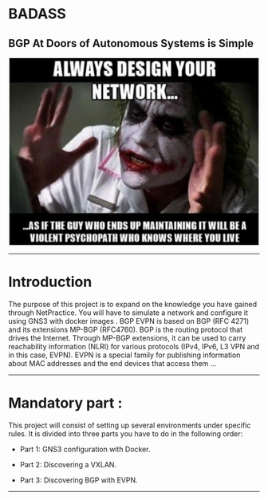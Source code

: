 # BADASS

## BGP At Doors of Autonomous Systems is Simple


</p>
<p align="center">
<img src="https://github.com/ablaamim/BADASS/blob/main/imgs/image.png" width="500">
</p>

---

# Introduction

The purpose of this project is to expand on the knowledge you have gained through NetPractice. You will have to simulate a network and configure it using GNS3 with docker
images .
BGP EVPN is based on BGP (RFC 4271) and its extensions MP-BGP (RFC4760).
BGP is the routing protocol that drives the Internet. Through MP-BGP extensions, it
can be used to carry reachability information (NLRI) for various protocols (IPv4, IPv6,
L3 VPN and in this case, EVPN). EVPN is a special family for publishing information
about MAC addresses and the end devices that access them ...

---

# Mandatory part :

This project will consist of setting up several environments under specific rules.
It is divided into three parts you have to do in the following order:

* Part 1: GNS3 configuration with Docker.

* Part 2: Discovering a VXLAN.

* Part 3: Discovering BGP with EVPN.

---